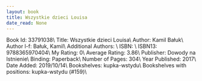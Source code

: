 ```yaml
---
layout: book
title: Wszystkie dzieci Louisa
date_read: None
---
```


Book Id: 33791038\ 
Title: Wszystkie dzieci Louisa\ 
Author: Kamil Bałuk\ 
Author l-f: Bałuk, Kamil\ 
Additional Authors: \ 
ISBN: \ 
ISBN13: 9788365970404\ 
My Rating: 0\ 
Average Rating: 3.86\ 
Publisher: Dowody na Istnienie\ 
Binding: Paperback\ 
Number of Pages: 304\ 
Year Published: 2017\ 
Date Added: 2019/10/14\ 
Bookshelves: kupka-wstydu\ 
Bookshelves with positions: kupka-wstydu (#159)\ 

